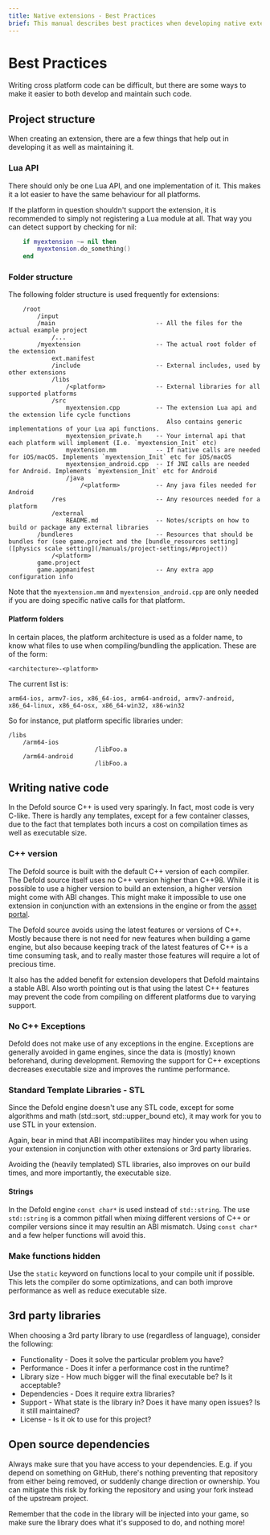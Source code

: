```yaml
---
title: Native extensions - Best Practices
brief: This manual describes best practices when developing native extensions.
---
```


# Best Practices

Writing cross platform code can be difficult, but there are some ways to make it easier to both develop and maintain such code.


## Project structure

When creating an extension, there are a few things that help out in developing it as well as maintaining it.

### Lua API

There should only be one Lua API, and one implementation of it. This makes it a lot easier to have the same behaviour for all platforms.

If the platform in question shouldn't support the extension, it is recommended to simply not registering a Lua module at all. That way you can detect support by checking for nil:

```lua
    if myextension ~= nil then
        myextension.do_something()
    end
```

### Folder structure

The following folder structure is used frequently for extensions:

```
    /root
        /input
        /main                            -- All the files for the actual example project
            /...
        /myextension                     -- The actual root folder of the extension
            ext.manifest
            /include                     -- External includes, used by other extensions
            /libs
                /<platform>              -- External libraries for all supported platforms
            /src
                myextension.cpp          -- The extension Lua api and the extension life cycle functions
                                            Also contains generic implementations of your Lua api functions.
                myextension_private.h    -- Your internal api that each platform will implement (I.e. `myextension_Init` etc)
                myextension.mm           -- If native calls are needed for iOS/macOS. Implements `myextension_Init` etc for iOS/macOS
                myextension_android.cpp  -- If JNI calls are needed for Android. Implements `myextension_Init` etc for Android
                /java
                    /<platform>          -- Any java files needed for Android
            /res                         -- Any resources needed for a platform
            /external
                README.md                -- Notes/scripts on how to build or package any external libraries
        /bundleres                       -- Resources that should be bundles for (see game.project and the [bundle_resources setting]([physics scale setting](/manuals/project-settings/#project))
            /<platform>
        game.project
        game.appmanifest                 -- Any extra app configuration info
```

Note that the `myextension.mm` and `myextension_android.cpp` are only needed if you are doing specific native calls for that platform.

#### Platform folders

In certain places, the platform architecture is used as a folder name, to know what files to use when compiling/bundling the application. These are of the form:

    <architecture>-<platform>

The current list is:

    arm64-ios, armv7-ios, x86_64-ios, arm64-android, armv7-android, x86_64-linux, x86_64-osx, x86_64-win32, x86-win32

So for instance, put platform specific libraries under:

    /libs
        /arm64-ios
                            /libFoo.a
        /arm64-android
                            /libFoo.a


## Writing native code

In the Defold source C++ is used very sparingly. In fact, most code is very C-like. There is hardly any templates, except for a few container classes, due to the fact that templates both incurs a cost on compilation times as well as executable size.

### C++ version

The Defold source is built with the default C++ version of each compiler. The Defold source itself uses no C++ version higher than C++98. While it is possible to use a higher version to build an extension, a higher version might come with ABI changes. This might make it impossible to use one extension in conjunction with an extensions in the engine or from the [asset portal](/assets).

The Defold source avoids using the latest features or versions of C++. Mostly because there is not need for new features when building a game engine, but also because keeping track of the latest features of C++ is a time consuming task, and to really master those features will require a lot of precious time.

It also has the added benefit for extension developers that Defold maintains a stable ABI. Also worth pointing out is that using the latest C++ features may prevent the code from compiling on different platforms due to varying support.

### No C++ Exceptions

Defold does not make use of any exceptions in the engine. Exceptions are generally avoided in game engines, since the data is (mostly) known beforehand, during development. Removing the support for C++ exceptions decreases executable size and improves the runtime performance.

### Standard Template Libraries - STL

Since the Defold engine doesn't use any STL code, except for some algorithms and math (std::sort, std::upper_bound etc), it may work for you to use STL in your extension.

Again, bear in mind that ABI incompatibilites may hinder you when using your extension in conjunction with other extensions or 3rd party libraries.

Avoiding the (heavily templated) STL libraries, also improves on our build times, and more importantly, the executable size.

#### Strings

In the Defold engine `const char*` is used instead of `std::string`. The use `std::string` is a common pitfall when mixing different versions of C++ or compiler versions since it may resultin an ABI mismatch. Using `const char*` and a few helper functions will avoid this.

### Make functions hidden

Use the `static` keyword on functions local to your compile unit if possible. This lets the compiler do some optimizations, and can both improve performance as well as reduce executable size.

## 3rd party libraries

When choosing a 3rd party library to use (regardless of language), consider the following:

* Functionality - Does it solve the particular problem you have?
* Performance - Does it infer a performance cost in the runtime?
* Library size - How much bigger will the final executable be? Is it acceptable?
* Dependencies - Does it require extra libraries?
* Support - What state is the library in? Does it have many open issues? Is it still maintained?
* License - Is it ok to use for this project?


## Open source dependencies

Always make sure that you have access to your dependencies. E.g. if you depend on something on GitHub, there's nothing preventing that repository from either being removed, or suddenly change direction or ownership. You can mitigate this risk by forking the repository and using your fork instead of the upstream project.

Remember that the code in the library will be injected into your game, so make sure the library does what it's supposed to do, and nothing more!

